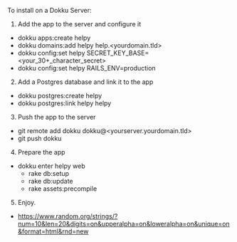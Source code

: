 To install on a Dokku Server:

1. Add the app to the server and configure it

  * dokku apps:create helpy
  * dokku domains:add helpy help.<yourdomain.tld>
  * dokku config:set helpy SECRET_KEY_BASE=<your_30+_character_secret>
  * dokku config:set helpy RAILS_ENV=production

2. Add a Postgres database and link it to the app

  * dokku postgres:create helpy
  * dokku postgres:link helpy helpy

3. Push the app to the server

  * git remote add dokku dokku@<yourserver.yourdomain.tld>
  * git push dokku

4. Prepare the app
  
  * dokku enter helpy web
    - rake db:setup
    - rake db:update
    - rake assets:precompile

5. Enjoy.

* https://www.random.org/strings/?num=10&len=20&digits=on&upperalpha=on&loweralpha=on&unique=on&format=html&rnd=new